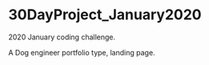 # 30DayProject_January2020
2020 January coding challenge.

A Dog engineer portfolio type, landing page.
